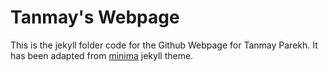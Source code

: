 # Tanmay's Webpage

This is the jekyll folder code for the Github Webpage for Tanmay Parekh. It has been adapted from [minima](https://jekyll.github.io/minima/) jekyll theme.